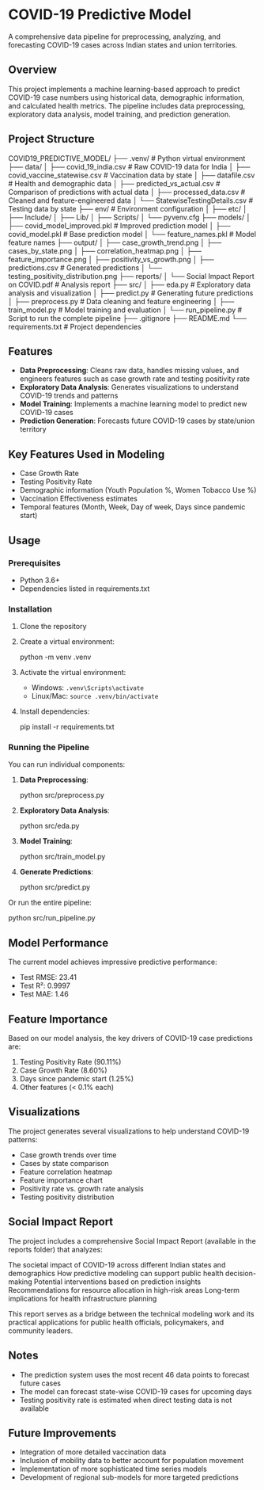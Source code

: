 # COVID-19 Predictive Model

A comprehensive data pipeline for preprocessing, analyzing, and forecasting COVID-19 cases across Indian states and union territories.

## Overview

This project implements a machine learning-based approach to predict COVID-19 case numbers using historical data, demographic information, and calculated health metrics. The pipeline includes data preprocessing, exploratory data analysis, model training, and prediction generation.

## Project Structure

COVID19_PREDICTIVE_MODEL/
├── .venv/                      # Python virtual environment
├── data/
│   ├── covid_19_india.csv      # Raw COVID-19 data for India
│   ├── covid_vaccine_statewise.csv  # Vaccination data by state
│   ├── datafile.csv            # Health and demographic data
│   ├── predicted_vs_actual.csv # Comparison of predictions with actual data
│   ├── processed_data.csv      # Cleaned and feature-engineered data
│   └── StatewiseTestingDetails.csv  # Testing data by state
├── env/                        # Environment configuration
│   ├── etc/
│   ├── Include/
│   ├── Lib/
│   ├── Scripts/
│   └── pyvenv.cfg
├── models/
│   ├── covid_model_improved.pkl  # Improved prediction model
│   ├── covid_model.pkl          # Base prediction model
│   └── feature_names.pkl        # Model feature names
├── output/
│   ├── case_growth_trend.png
│   ├── cases_by_state.png
│   ├── correlation_heatmap.png
│   ├── feature_importance.png
│   ├── positivity_vs_growth.png
│   ├── predictions.csv          # Generated predictions
│   └── testing_positivity_distribution.png
├── reports/
│   └── Social Impact Report on COVID.pdf  # Analysis report
├── src/
│   ├── eda.py                  # Exploratory data analysis and visualization
│   ├── predict.py              # Generating future predictions
│   ├── preprocess.py           # Data cleaning and feature engineering
│   ├── train_model.py          # Model training and evaluation
│   └── run_pipeline.py         # Script to run the complete pipeline
├── .gitignore
├── README.md
└── requirements.txt           # Project dependencies


## Features

- **Data Preprocessing**: Cleans raw data, handles missing values, and engineers features such as case growth rate and testing positivity rate
- **Exploratory Data Analysis**: Generates visualizations to understand COVID-19 trends and patterns
- **Model Training**: Implements a machine learning model to predict new COVID-19 cases
- **Prediction Generation**: Forecasts future COVID-19 cases by state/union territory

## Key Features Used in Modeling

- Case Growth Rate
- Testing Positivity Rate
- Demographic information (Youth Population %, Women Tobacco Use %)
- Vaccination Effectiveness estimates
- Temporal features (Month, Week, Day of week, Days since pandemic start)

## Usage

### Prerequisites

- Python 3.6+
- Dependencies listed in requirements.txt

### Installation

1. Clone the repository
2. Create a virtual environment:

   python -m venv .venv

3. Activate the virtual environment:
   - Windows: `.venv\Scripts\activate`
   - Linux/Mac: `source .venv/bin/activate`
4. Install dependencies:
   
   pip install -r requirements.txt
   

### Running the Pipeline

You can run individual components:

1. **Data Preprocessing**:
   
   python src/preprocess.py
   

2. **Exploratory Data Analysis**:
   
   python src/eda.py
   

3. **Model Training**:
   
   python src/train_model.py
   

4. **Generate Predictions**:
   
   python src/predict.py
   

Or run the entire pipeline:

python src/run_pipeline.py


## Model Performance

The current model achieves impressive predictive performance:
- Test RMSE: 23.41
- Test R²: 0.9997
- Test MAE: 1.46

## Feature Importance

Based on our model analysis, the key drivers of COVID-19 case predictions are:
1. Testing Positivity Rate (90.11%)
2. Case Growth Rate (8.60%)
3. Days since pandemic start (1.25%)
4. Other features (< 0.1% each)

## Visualizations

The project generates several visualizations to help understand COVID-19 patterns:
- Case growth trends over time
- Cases by state comparison
- Feature correlation heatmap
- Feature importance chart
- Positivity rate vs. growth rate analysis
- Testing positivity distribution

## Social Impact Report
The project includes a comprehensive Social Impact Report (available in the reports folder) that analyzes:

The societal impact of COVID-19 across different Indian states and demographics
How predictive modeling can support public health decision-making
Potential interventions based on prediction insights
Recommendations for resource allocation in high-risk areas
Long-term implications for health infrastructure planning

This report serves as a bridge between the technical modeling work and its practical applications for public health officials, policymakers, and community leaders.

## Notes

- The prediction system uses the most recent 46 data points to forecast future cases
- The model can forecast state-wise COVID-19 cases for upcoming days
- Testing positivity rate is estimated when direct testing data is not available

## Future Improvements

- Integration of more detailed vaccination data
- Inclusion of mobility data to better account for population movement
- Implementation of more sophisticated time series models
- Development of regional sub-models for more targeted predictions